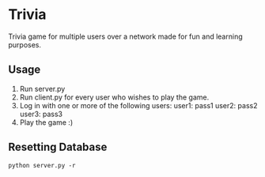 # Trivia
Trivia game for multiple users over a network made for fun and learning purposes. 

## Usage
1. Run server.py
2. Run client.py for every user who wishes to play the game.
3. Log in with one or more of the following users:
    user1: pass1
    user2: pass2
    user3: pass3
4. Play the game :)

## Resetting Database
`python server.py -r`

